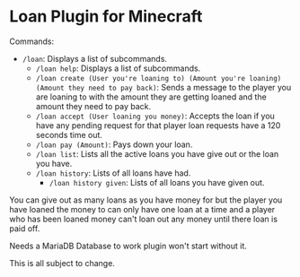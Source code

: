 # Loan Plugin for Minecraft

Commands:
- `/loan`: Displays a list of subcommands.
  - `/loan help`: Displays a list of subcommands.
  - `/loan create (User you're loaning to) (Amount you're loaning) (Amount they need to pay back)`:
     Sends a message to the player you are loaning to with the amount they are getting loaned and the amount they need to pay back.
  - `/loan accept (User loaning you money)`:
     Accepts the loan if you have any pending request for that player loan requests have a 120 seconds time out.
  - `/loan pay (Amount)`: Pays down your loan.
  - `/loan list`: Lists all the active loans you have give out or the loan you have.
  - `/loan history`: Lists of all loans have had.
    - `/loan history given`: Lists of all loans you have given out.

You can give out as many loans as you have money for but the player you have loaned the money to can only have one loan at a time
and a player who has been loaned money can't loan out any money until there loan is paid off.

Needs a MariaDB Database to work plugin won't start without it.

This is all subject to change.
